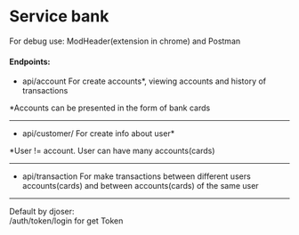 # Service bank

For debug use: ModHeader(extension in chrome) and Postman

#### Endpoints:
- api/account For create accounts*, viewing accounts and history of transactions

*Accounts can be presented in the form of bank cards

----

- api/customer/ For create info about user*

*User != account. User can have many accounts(cards)

---

- api/transaction For make transactions between different users accounts(cards) and between accounts(cards) of the same user

---

Default by djoser: </br>
/auth/token/login for get Token

